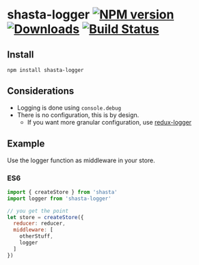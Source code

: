 # shasta-logger [![NPM version][npm-image]][npm-url] [![Downloads][downloads-image]][npm-url] [![Build Status][travis-image]][travis-url]


## Install

```
npm install shasta-logger
```

## Considerations

- Logging is done using `console.debug`
- There is no configuration, this is by design.
  - If you want more granular configuration, use [redux-logger](https://github.com/fcomb/redux-logger)

## Example

Use the logger function as middleware in your store.

### ES6

```js
import { createStore } from 'shasta'
import logger from 'shasta-logger'

// you get the point
let store = createStore({
  reducer: reducer,
  middleware: [
    otherStuff,
    logger
  ]
})
```

[downloads-image]: http://img.shields.io/npm/dm/shasta-logger.svg
[npm-url]: https://npmjs.org/package/shasta-logger
[npm-image]: http://img.shields.io/npm/v/shasta-logger.svg

[travis-url]: https://travis-ci.org/shastajs/shasta-logger
[travis-image]: https://travis-ci.org/shastajs/shasta-logger.png?branch=master

